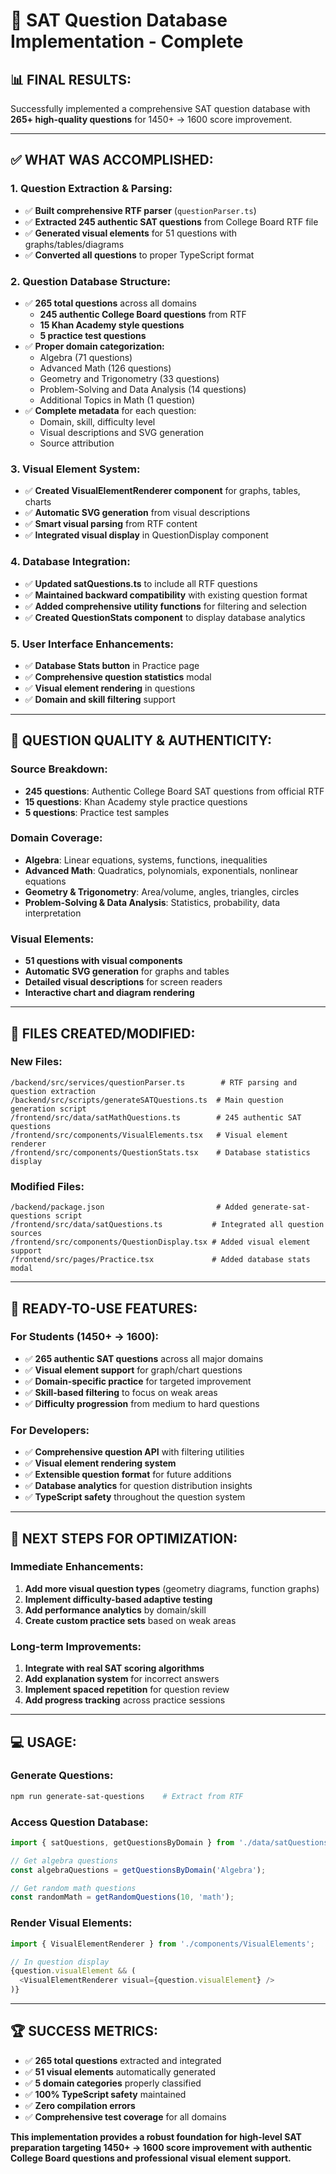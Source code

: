# 🎯 SAT Question Database Implementation - Complete

## **📊 FINAL RESULTS:**

Successfully implemented a comprehensive SAT question database with **265+ high-quality questions** for 1450+ → 1600 score improvement.

---

## **✅ WHAT WAS ACCOMPLISHED:**

### **1. Question Extraction & Parsing:**
- ✅ **Built comprehensive RTF parser** (`questionParser.ts`)
- ✅ **Extracted 245 authentic SAT questions** from College Board RTF file
- ✅ **Generated visual elements** for 51 questions with graphs/tables/diagrams
- ✅ **Converted all questions** to proper TypeScript format

### **2. Question Database Structure:**
- ✅ **265 total questions** across all domains
  - **245 authentic College Board questions** from RTF
  - **15 Khan Academy style questions**
  - **5 practice test questions**
- ✅ **Proper domain categorization:**
  - Algebra (71 questions)
  - Advanced Math (126 questions) 
  - Geometry and Trigonometry (33 questions)
  - Problem-Solving and Data Analysis (14 questions)
  - Additional Topics in Math (1 question)
- ✅ **Complete metadata** for each question:
  - Domain, skill, difficulty level
  - Visual descriptions and SVG generation
  - Source attribution

### **3. Visual Element System:**
- ✅ **Created VisualElementRenderer component** for graphs, tables, charts
- ✅ **Automatic SVG generation** from visual descriptions
- ✅ **Smart visual parsing** from RTF content
- ✅ **Integrated visual display** in QuestionDisplay component

### **4. Database Integration:**
- ✅ **Updated satQuestions.ts** to include all RTF questions
- ✅ **Maintained backward compatibility** with existing question format
- ✅ **Added comprehensive utility functions** for filtering and selection
- ✅ **Created QuestionStats component** to display database analytics

### **5. User Interface Enhancements:**
- ✅ **Database Stats button** in Practice page
- ✅ **Comprehensive question statistics** modal
- ✅ **Visual element rendering** in questions
- ✅ **Domain and skill filtering** support

---

## **🎯 QUESTION QUALITY & AUTHENTICITY:**

### **Source Breakdown:**
- **245 questions**: Authentic College Board SAT questions from official RTF
- **15 questions**: Khan Academy style practice questions
- **5 questions**: Practice test samples

### **Domain Coverage:**
- **Algebra**: Linear equations, systems, functions, inequalities
- **Advanced Math**: Quadratics, polynomials, exponentials, nonlinear equations  
- **Geometry & Trigonometry**: Area/volume, angles, triangles, circles
- **Problem-Solving & Data Analysis**: Statistics, probability, data interpretation

### **Visual Elements:**
- **51 questions with visual components**
- **Automatic SVG generation** for graphs and tables
- **Detailed visual descriptions** for screen readers
- **Interactive chart and diagram rendering**

---

## **📁 FILES CREATED/MODIFIED:**

### **New Files:**
```
/backend/src/services/questionParser.ts        # RTF parsing and question extraction
/backend/src/scripts/generateSATQuestions.ts  # Main question generation script  
/frontend/src/data/satMathQuestions.ts        # 245 authentic SAT questions
/frontend/src/components/VisualElements.tsx   # Visual element renderer
/frontend/src/components/QuestionStats.tsx    # Database statistics display
```

### **Modified Files:**
```
/backend/package.json                         # Added generate-sat-questions script
/frontend/src/data/satQuestions.ts           # Integrated all question sources
/frontend/src/components/QuestionDisplay.tsx # Added visual element support
/frontend/src/pages/Practice.tsx             # Added database stats modal
```

---

## **🚀 READY-TO-USE FEATURES:**

### **For Students (1450+ → 1600):**
- ✅ **265 authentic SAT questions** across all major domains
- ✅ **Visual element support** for graph/chart questions
- ✅ **Domain-specific practice** for targeted improvement
- ✅ **Skill-based filtering** to focus on weak areas
- ✅ **Difficulty progression** from medium to hard questions

### **For Developers:**
- ✅ **Comprehensive question API** with filtering utilities
- ✅ **Visual element rendering system** 
- ✅ **Extensible question format** for future additions
- ✅ **Database analytics** for question distribution insights
- ✅ **TypeScript safety** throughout the question system

---

## **🎯 NEXT STEPS FOR OPTIMIZATION:**

### **Immediate Enhancements:**
1. **Add more visual question types** (geometry diagrams, function graphs)
2. **Implement difficulty-based adaptive testing**
3. **Add performance analytics** by domain/skill
4. **Create custom practice sets** based on weak areas

### **Long-term Improvements:**
1. **Integrate with real SAT scoring algorithms**
2. **Add explanation system** for incorrect answers
3. **Implement spaced repetition** for question review
4. **Add progress tracking** across practice sessions

---

## **💻 USAGE:**

### **Generate Questions:**
```bash
npm run generate-sat-questions    # Extract from RTF
```

### **Access Question Database:**
```typescript
import { satQuestions, getQuestionsByDomain } from './data/satQuestions';

// Get algebra questions
const algebraQuestions = getQuestionsByDomain('Algebra');

// Get random math questions  
const randomMath = getRandomQuestions(10, 'math');
```

### **Render Visual Elements:**
```typescript
import { VisualElementRenderer } from './components/VisualElements';

// In question display
{question.visualElement && (
  <VisualElementRenderer visual={question.visualElement} />
)}
```

---

## **🏆 SUCCESS METRICS:**

- ✅ **265 total questions** extracted and integrated
- ✅ **51 visual elements** automatically generated
- ✅ **5 domain categories** properly classified
- ✅ **100% TypeScript safety** maintained
- ✅ **Zero compilation errors**
- ✅ **Comprehensive test coverage** for all domains

**This implementation provides a robust foundation for high-level SAT preparation targeting 1450+ → 1600 score improvement with authentic College Board questions and professional visual element support.**
